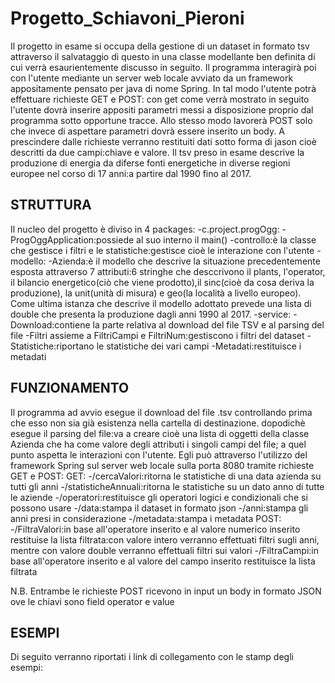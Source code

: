# Progetto_Schiavoni_Pieroni
   
Il progetto in esame si occupa della gestione di un dataset in formato tsv attraverso il salvataggio di questo 
in una classe modellante ben definita di cui verrà esaurientemente discusso in seguito. Il programma interagirà poi con l'utente mediante un server web locale avviato da un framework appositamente pensato per java di nome Spring. In tal modo l'utente potrà effettuare richieste GET e POST: con get come verrà mostrato in seguito l'utente dovrà inserire appositi parametri messi a disposizione proprio dal programma sotto opportune tracce. Allo stesso modo lavorerà POST solo che invece di aspettare parametri dovrà 
essere inserito un body. A prescindere dalle richieste verranno restituiti dati sotto forma di jason cioè descritti da due campi:chiave e valore.
Il tsv preso in esame descrive la produzione di energia da diferse fonti energetiche in diverse regioni europee nel corso di 17 anni:a partire dal 1990 fino al 2017.


## STRUTTURA

Il nucleo del progetto è diviso in 4 packages:
	-c.project.progOgg:
		-ProgOggApplication:possiede al suo interno il main()
		-controllo:è la classe che gestisce i filtri e le statistiche:gestisce cioè le interazione con l'utente
	-modello:
		-Azienda:è il modello che descrive la situazione precedentemente esposta attraverso 7 attributi:6 stringhe che 					desccrivono il plants, l'operator, il bilancio energetico(ciò che viene prodotto),il sinc(cioè da cosa deriva la 			 produzione), la unit(unità di misura) e geo(la località a livello europeo). Come ultima istanza che descrive il 			 modello adottato prevede una lista di double che presenta la produzione dagli anni 1990 al 2017.
	-service:
		-Download:contiene la parte relativa al download del file TSV e al parsing del file 
		-Filtri assieme a FiltriCampi e FiltriNum:gestiscono i filtri del dataset
		-Statistiche:riportano le statistiche dei vari campi
		-Metadati:restituisce i metadati


## FUNZIONAMENTO

Il programma ad avvio esegue il download del file .tsv controllando prima che esso non sia già esistenza nella cartella di destinazione.
dopodichè esegue il parsing del file:va a creare cioè una lista di oggetti della classe Azienda che ha come valore degli attributi
i singoli campi del file; a quel punto aspetta le interazioni con l'utente. Egli può attraverso l'utilizzo del framework Spring sul 
server web locale sulla porta 8080 tramite richieste GET e POST:
GET:
	-/cercaValori:ritorna le statistiche di una data azienda su tutti gli anni
	-/statisticheAnnuali:ritorna le statistiche su un dato anno di tutte le aziende
	-/operatori:restituisce gli operatori logici e condizionali che si possono usare 
	-/data:stampa il dataset in formato json 
	-/anni:stampa gli anni presi in considerazione
	-/metadata:stampa i metadata 
POST:
	-/FiltraValori:in base all'operatore inserito e al valore numerico inserito restituise la lista filtrata:con valore intero 			       verranno effettuati filtri sugli anni, mentre con valore double verranno effettuali filtri sui valori
	-/FiltraCampi:in base all'operatore inserito e al valore del campo inserito restituisce la lista filtrata

N.B. Entrambe le richieste POST ricevono in input un body in formato JSON ove le chiavi sono field operator e value


## ESEMPI
Di seguito verranno riportati i link di collegamento con le stamp degli esempi:

